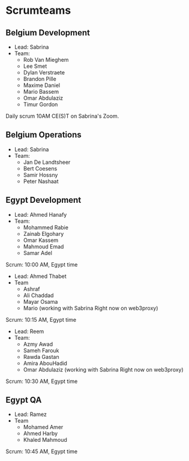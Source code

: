 # Scrumteams

## Belgium Development 
  
  - Lead: Sabrina
  - Team:  
    - Rob Van Mieghem
    - Lee Smet
    - Dylan Verstraete
    - Brandon Pille
    - Maxime Daniel 
    - Mario Bassem
    - Omar Abdulaziz
    - Timur Gordon

Daily scrum 10AM CE(S)T on Sabrina's Zoom.

## Belgium Operations

  - Lead: Sabrina
  - Team:
    - Jan De Landtsheer
    - Bert Coesens
    - Samir Hossny
    - Peter Nashaat


## Egypt Development

- Lead:  Ahmed Hanafy
- Team:
  - Mohammed Rabie
  - Zainab Elgohary
  - Omar Kassem
  - Mahmoud Emad
  - Samar Adel

Scrum: 10:00 AM, Egypt time


- Lead: Ahmed Thabet
- Team
  - Ashraf 
  - Ali Chaddad
  - Mayar Osama
  - Mario (working with Sabrina Right now on web3proxy)
 
 Scrum: 10:15 AM, Egypt time


- Lead: Reem
- Team:
  - Azmy Awad
  - Sameh Farouk
  - Rawda Gastan
  - Amira AbouHadid
  - Omar Abdulaziz (working with Sabrina Right now on web3proxy)
  
Scrum: 10:30 AM, Egypt time


  
## Egypt QA

- Lead: Ramez
- Team
  - Mohamed Amer
  - Ahmed Harby
  - Khaled Mahmoud      

Scrum: 10:45 AM, Egypt time

